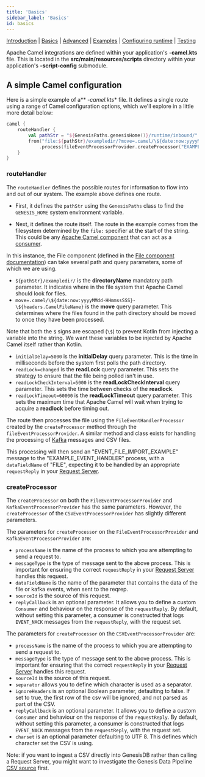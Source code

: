 ```yaml
---
title: 'Basics'
sidebar_label: 'Basics'
id: basics
---
```


[Introduction](/server-modules/integration/apache-camel/introduction/)  | [Basics](/server-modules/integration/apache-camel/basics) | [Advanced](/server-modules/integration/apache-camel/advanced) | [Examples](/server-modules/integration/apache-camel/examples) | [Configuring runtime](/server-modules/integration/apache-camel/configuring-runtime) | [Testing](/server-modules/integration/apache-camel/testing)

Apache Camel integrations are defined within your application's **-camel.kts** file. This is located in the **src/main/resources/scripts** directory within your application's **-script-config** submodule.

## A simple Camel configuration

Here is a simple example of a** *-camel.kts** file. It defines a single route using a range of Camel configuration options, which we'll explore in a little more detail below:
```kotlin
camel {
    routeHandler {
        val pathStr = "${GenesisPaths.genesisHome()}/runtime/inbound/"
        from("file:${pathStr}/exampledir/?move=.camel/\${date:now:yyyyMMdd-HHmmssSSS}-\${headers.CamelFileName}&initialDelay=5000&readLock=changed&readLockCheckInterval=5000&readLockTimeout=60000")
            .process(fileEventProcessorProvider.createProcessor("EXAMPLE_EVENT_HANDLER", "EVENT_FILE_IMPORT_EXAMPLE", "FILE", "SOURCE_NAME"))
    }
}
```

### routeHandler
The `routeHandler` defines the possible routes for information to flow into and out of our system.  The example above defines one route.

- First, it defines the `pathStr` using the `GenesisPaths` class to find the `GENESIS_HOME` system environment variable.

- Next, it defines the route itself. The route in the example comes from the filesystem determined by the `file:` specifier at the start of the string. This could be any [Apache Camel component](https://camel.apache.org/components/3.16.x/index.html) that can act as a [consumer](https://camel.apache.org/manual/camelcontext.html#_consumer).

In this instance, the File component (defined in the [File component documentation](https://camel.apache.org/components/3.16.x/file-component.html)) can take several path and query parameters, some of which we are using.

* `${pathStr}/exampledir/` is the **directoryName** mandatory path parameter. It indicates where in the file system that Apache Camel should look for files.
* `move=.camel/\${date:now:yyyyMMdd-HHmmssSSS}-\${headers.CamelFileName}` is the **move** query parameter. This determines where the files found in the path directory should be moved to once they have been processed.

Note that both the `$` signs are escaped (`\$`) to prevent Kotlin from injecting a variable into the string. We want these variables to be injected by Apache Camel itself rather than Kotlin.
* `initialDelay=5000` is the **initialDelay** query parameter. This is the time in milliseconds before the system first polls the path directory.
* `readLock=changed` is the **readLock** query parameter. This sets the strategy to ensure that the file being polled isn't in use.
* `readLockCheckInterval=5000` is the **readLockCheckInterval** query parameter. This sets the time between checks of the **readlock**.
* `readLockTimeout=60000` is the **readLockTimeout** query parameter. This sets the maximum time that Apache Camel will wait when trying to acquire a **readlock** before timing out.

The route then processes the file using the `FileEventHandlerProcessor` created by the `createProcessor` method through the `fileEventProcessorProvider`. A similar method and class exists for handling the processing of [Kafka](https://kafka.apache.org/) messages and CSV files.

This processing will then send an "EVENT_FILE_IMPORT_EXAMPLE" message to the "EXAMPLE_EVENT_HANDLER" process, with a `dataFieldName` of "FILE", expecting it to be handled by an appropriate `requestReply` in your [Request Server](/server-modules/request-server/introduction/).

### createProcessor
The `createProcessor` on both the `FileEventProcessorProvider` and `KafkaEventProcessorProvider` has the same parameters. However, the `createProcessor` of the `CSVEventProcessorProvider` has slightly different parameters.

The parameters for `createProcessor` on the `FileEventProcessorProvider` and `KafkaEventProcessorProvider` are:

* `processName` is the name of the process to which you are attempting to send a request to.
* `messageType` is the type of message sent to the above process. This is important for ensuring the correct `requestReply` in your [Request Server](/server-modules/request-server/introduction/) handles this request.
* `dataFieldName` is the name of the parameter that contains the data of the file or kafka events, when sent to the reqrep.
* `sourceId` is the source of this request.
* `replyCallback` is an optional parameter. It allows you to define a custom `Consumer` and behaviour on the response of the `requestReply`. By default, without setting this parameter, a consumer is constructed that logs `EVENT_NACK` messages from the `requestReply`, with the request set.

The parameters for `createProcessor` on the `CSVEventProcessorProvider` are:

* `processName` is the name of the process to which you are attempting to send a request to.
* `messageType` is the type of message sent to the above process. This is important for ensuring that the correct `requestReply`  in your [Request Server](/server-modules/request-server/introduction/) handles this request.
* `sourceId` is the source of this request.
* `separator` allows you to define which character is used as a separator.
* `ignoreHeaders` is an optional Boolean parameter, defaulting to false. If set to true, the first row of the csv will be ignored, and not parsed as part of the CSV.
* `replyCallback` is an optional parameter. It allows you to define a custom `Consumer` and behaviour on the response of the `requestReply`. By default, without setting this parameter, a consumer is constructed that logs `EVENT_NACK` messages from the `requestReply`, with the request set.
* `charset` is an optional parameter defaulting to UTF 8. This defines which character set the CSV is using.

Note: if you want to ingest a CSV directly into GenesisDB rather than calling a Request Server, you might want to
investigate the Genesis Data Pipeline [CSV source](/server-modules/integration/data-pipeline/basics/) first.
